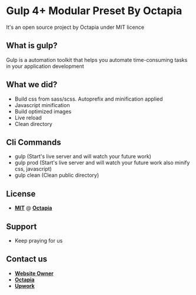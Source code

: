 # Gulp 4+ Modular Preset By Octapia

It's an open source project by Octapia under MIT licence

## What is gulp?

Gulp is a automation toolkit that helps you automate time-consuming tasks in your application development

## What we did?

- Build css from sass/scss. Autoprefix and minification applied
- Javascript minification
- Build optimized images
- Live reload
- Clean directory

## Cli Commands

- gulp (Start's live server and will watch your future work)
- gulp prod (Start's live server and will watch your future work also minify css, javascript)
- gulp clean (Clean public directory)

## License

- **[MIT](http://en.wikipedia.org/wiki/MIT_License)** @ **[Octapia](https://www.facebook.com/octapia.com.bd)**

## Support

- Keep praying for us

## Contact us

- **[Website Owner](https://www.facebook.com/groups/websiteowner)**
- **[Octapia](https://www.facebook.com/octapia.com.bd)**
- **[Upwork](https://www.upwork.com/o/companies/~011335ddde8074293a/)**
